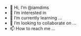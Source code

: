 - 👋 Hi, I’m @iamdims
- 👀 I’m interested in 
- 🌱 I’m currently learning ...
- 💞️ I’m looking to collaborate on ...
- 📫 How to reach me ...

<!---
iamdims/iamdims is a ✨ special ✨ repository because its `README.md` (this file) appears on your GitHub profile.
You can click the Preview link to take a look at your changes.
--->
